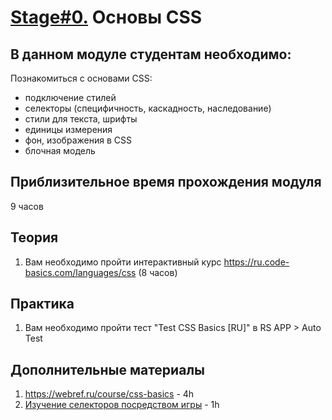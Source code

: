 # [Stage#0.](../../) Основы CSS
## В данном модуле студентам необходимо:
Познакомиться с основами CSS:
- подключение стилей
- селекторы (специфичность, каскадность, наследование)
- стили для текста, шрифты
- единицы измерения
- фон, изображения в CSS
- блочная модель

## Приблизительное время прохождения модуля
9 часов

## Теория 
1. Вам необходимо пройти интерактивный курс https://ru.code-basics.com/languages/css (8 часов)

## Практика 
1. Вам необходимо пройти тест "Test CSS Basics [RU]" в RS APP > Auto Test

## Дополнительные материалы
1. https://webref.ru/course/css-basics - 4h
2. [Изучение селекторов посредством игры](https://flukeout.github.io/) - 1h
